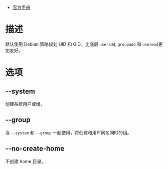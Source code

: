 * [官方手册](http://manpages.ubuntu.com/manpages/bionic/man9/adduser.8.html?_ga=2.249074567.107370345.1562717863-810751809.1562717863)

# 描述
默认使用 Debian 策略规划 UID 和 GID，比底层 `useradd`, `groupadd` 和 `usermod`更加友好。  

# 选项
## --system
创建系统用户或组。  

## --group
当 `--system` 和 `--group` 一起使用，将创建和用户同名同ID的组。  

## --no-create-home
不创建 home 目录。  
